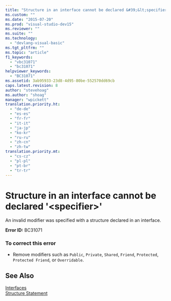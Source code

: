 ```yaml
---
title: "Structure in an interface cannot be declared &#39;&lt;specifier&gt;&#39; | Microsoft Docs"
ms.custom: ""
ms.date: "2015-07-20"
ms.prod: "visual-studio-dev15"
ms.reviewer: ""
ms.suite: ""
ms.technology: 
  - "devlang-visual-basic"
ms.tgt_pltfrm: ""
ms.topic: "article"
f1_keywords: 
  - "vbc31071"
  - "bc31071"
helpviewer_keywords: 
  - "BC31071"
ms.assetid: 3ab95933-23d8-4d95-80be-552570dd69cb
caps.latest.revision: 8
author: "stevehoag"
ms.author: "shoag"
manager: "wpickett"
translation.priority.ht: 
  - "de-de"
  - "es-es"
  - "fr-fr"
  - "it-it"
  - "ja-jp"
  - "ko-kr"
  - "ru-ru"
  - "zh-cn"
  - "zh-tw"
translation.priority.mt: 
  - "cs-cz"
  - "pl-pl"
  - "pt-br"
  - "tr-tr"
---
```

# Structure in an interface cannot be declared &#39;&lt;specifier&gt;&#39;
An invalid modifier was specified with a structure declared in an interface.  
  
 **Error ID:** BC31071  
  
### To correct this error  
  
-   Remove modifiers such as `Public`, `Private`, `Shared`, `Friend`, `Protected`, `Protected Friend`, or `Overridable`.  
  
## See Also  
 [Interfaces](/dotnet/visual-basic/programming-guide/language-features/interfaces/index)   
 [Structure Statement](/dotnet/visual-basic/language-reference/statements/structure-statement)